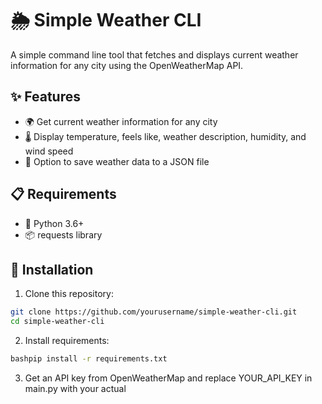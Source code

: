 # 🌦️ Simple Weather CLI

A simple command line tool that fetches and displays current weather information for any city using the OpenWeatherMap API.

## ✨ Features

- 🌍 Get current weather information for any city
- 🌡️ Display temperature, feels like, weather description, humidity, and wind speed
- 💾 Option to save weather data to a JSON file

## 📋 Requirements

- 🐍 Python 3.6+
- 📦 requests library

## 🚀 Installation

1. Clone this repository:
```bash
git clone https://github.com/yourusername/simple-weather-cli.git
cd simple-weather-cli
```

2. Install requirements:
```bash
bashpip install -r requirements.txt
```

3. Get an API key from OpenWeatherMap and replace YOUR_API_KEY in main.py with your actual
